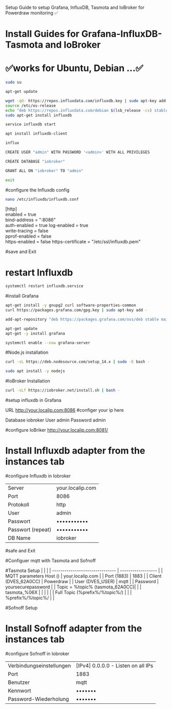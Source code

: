 
Setup Guide to setup Grafana, InfluxDB, Tasmota and IoBroker for Powerdraw monitoring
✅
# Install Guides for Grafana-InfluxDB-Tasmota and IoBroker



 # ✅works for Ubuntu, Debian ...✅
 
```bash
sudo su
```

```bash
apt-get update
```

```bash
wget -qO- https://repos.influxdata.com/influxdb.key | sudo apt-key add -
source /etc/os-release
echo "deb https://repos.influxdata.com/debian $(lsb_release -cs) stable" | sudo tee /etc/apt/sources.list.d/influxdb.list
sudo apt-get install influxdb
```

```bash
service influxdb start
```

```bash
apt install influxdb-client
```

```bash
influx
```

```bash
CREATE USER "admin" WITH PASSWORD '<admin>' WITH ALL PRIVILEGES
```

```bash
CREATE DATABASE "iobroker"
```

```bash
GRANT ALL ON "iobroker" TO "admin"
```

```bash
exit
```


#configure the Influxdb config

```bash
nano /etc/influxdb/influxdb.conf
```

[http]  
 enabled = true  
 bind-address = ":8086"  
 auth-enabled = true
 log-enabled = true  
 write-tracing = false  
 pprof-enabled = false  
 https-enabled = false
 https-certificate = "/etc/ssl/influxdb.pem"  

 #save and Exit

 # restart Influxdb
 
```bash
systemctl restart influxdb.service
``` 



#install Grafana

```bash
apt-get install -y gnupg2 curl software-properties-common
curl https://packages.grafana.com/gpg.key | sudo apt-key add -
``` 

```bash
add-apt-repository "deb https://packages.grafana.com/oss/deb stable main"
``` 

```bash
apt-get update
apt-get -y install grafana
``` 

```bash
systemctl enable --now grafana-server
``` 




#Node.js installation

```bash
curl -sL https://deb.nodesource.com/setup_14.x | sudo -E bash -
```

```bash
sudo apt install -y nodejs
```


#IoBroker Installation

```bash
curl -sLf https://iobroker.net/install.sh | bash -
```



#setup influxdb in Grafana 

URL http://your.localip.com:8086 #configer your ip here

Database iobroker
User admin
Password admin


#configure IoBriker
http://your.localip.com:8081/

# Install Influxdb adapter from the instances tab
#configure Influxdb in Iobroker

 |                    |                    |
| ----------------   | ------------------ |
| Server             | your.localip.com   |
| Port               | 8086               |
| Protokoll          | http               |
| User               | admin              |
| Passwort           | •••••••••••        |
| Passwort (repeat)  | •••••••••••        |
| DB Name            | iobroker           |


#safe and Exit

#Configuer mqtt with Tasmota and Sofnoff

#Tasmota Setup
 |                                 |                    |
| ------------------------------- | ------------------ |
| MQTT parameters Host ()         | your.localip.com   |
| Port (1883)                     | 1883               |
| Client (DVES_62A0CC)            | Powerdraw          |
| User (DVES_USER)                | mqtt               |
| Password                        | yoursecurepassword |
| Topic = %topic% (tasmota_62A0CC)|                    |
| tasmota_%06X                    |                    |
|                                 |                    |
| Full Topic (%prefix%/%topic%/)  |                    |
| %prefix%/%topic%/               |                    |



#Sofnoff Setup 

# Install Sofnoff adapter from the instances tab
#configure Sofnoff in Iobroker


 |                                 |                                      |
| ------------------------------- | ------------------------------------ |
| Verbindungseinstellungen        | [IPv4] 0.0.0.0 - Listen on all IPs   |
| Port                            | 1883                                 |
| Benutzer                        | mqtt                                 |
| Kennwort                        | •••••••                              |
| Password-Wiederholung           | •••••••                              |

 

